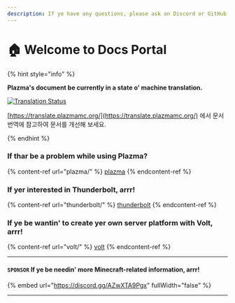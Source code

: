 ```yaml
---
description: If ye have any questions, please ask on Discord or GitHub Discussions.
---
```


# 🏠 Welcome to Docs Portal

{% hint style="info" %}

**Plazma's document be currently in a state o' machine translation.**

[![Translation Status](https://badge.plazmamc.org/internal/crowdin)](https://translate.plazmamc.org/)

[https://translate.plazmamc.org/](https://translate.plazmamc.org/) 에서 문서 번역에 참고하여 문서를 개선해 보세요.

{% endhint %}

### If thar be a problem while using Plazma?

{% content-ref url="plazma/" %}
[plazma](plazma/)
{% endcontent-ref %}

### If yer interested in Thunderbolt, arrr!

{% content-ref url="thunderbolt/" %}
[thunderbolt](thunderbolt/)
{% endcontent-ref %}

### If ye be wantin' to create yer own server platform with Volt, arrr!

{% content-ref url="volt/" %}
[volt](volt/)
{% endcontent-ref %}

***

#### `SPONSOR` If ye be needin' more Minecraft-related information, arrr! <a href="#etc-1" id="etc-1"></a>

{% embed url="https://discord.gg/AZwXTA9Pgx" fullWidth="false" %}

***
